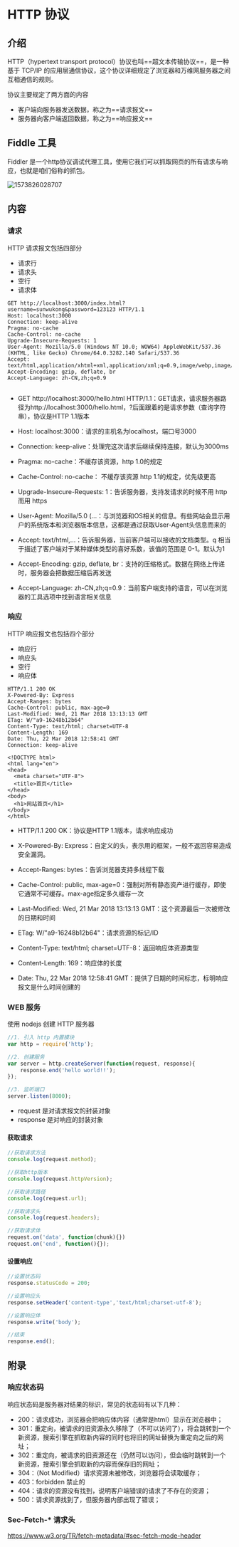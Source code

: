 # HTTP 协议



## 介绍

HTTP（hypertext transport protocol）协议也叫==超文本传输协议==，是一种基于 TCP/IP 的应用层通信协议，这个协议详细规定了浏览器和万维网服务器之间互相通信的规则。

协议主要规定了两方面的内容

* 客户端向服务器发送数据，称之为==请求报文==
* 服务器向客户端返回数据，称之为==响应报文==

## Fiddle 工具

Fiddler 是一个http协议调试代理工具，使用它我们可以抓取网页的所有请求与响应，也就是咱们俗称的抓包。

![1573826028707](assets/1573826028707.png)

## 内容

### 请求

HTTP 请求报文包括四部分

* 请求行
* 请求头
* 空行
* 请求体

```http
GET http://localhost:3000/index.html?username=sunwukong&password=123123 HTTP/1.1
Host: localhost:3000
Connection: keep-alive
Pragma: no-cache
Cache-Control: no-cache
Upgrade-Insecure-Requests: 1
User-Agent: Mozilla/5.0 (Windows NT 10.0; WOW64) AppleWebKit/537.36 (KHTML, like Gecko) Chrome/64.0.3282.140 Safari/537.36
Accept: text/html,application/xhtml+xml,application/xml;q=0.9,image/webp,image/apng,*/*;q=0.8
Accept-Encoding: gzip, deflate, br
Accept-Language: zh-CN,zh;q=0.9


```

*  GET http://localhost:3000/hello.html HTTP/1.1：GET请求，请求服务器路径为http://localhost:3000/hello.html，?后面跟着的是请求参数（查询字符串），协议是HTTP 1.1版本

* Host: localhost:3000：请求的主机名为localhost，端口号3000

* Connection: keep-alive：处理完这次请求后继续保持连接，默认为3000ms

* Pragma: no-cache：不缓存该资源，http 1.0的规定

* Cache-Control: no-cache： 不缓存该资源 http 1.1的规定，优先级更高

* Upgrade-Insecure-Requests: 1：告诉服务器，支持发请求的时候不用 http 而用 https

* User-Agent: Mozilla/5.0 (...：与浏览器和OS相关的信息。有些网站会显示用户的系统版本和浏览器版本信息，这都是通过获取User-Agent头信息而来的

* Accept: text/html,...：告诉服务器，当前客户端可以接收的文档类型。q 相当于描述了客户端对于某种媒体类型的喜好系数，该值的范围是 0-1。默认为1

*  Accept-Encoding: gzip, deflate, br：支持的压缩格式。数据在网络上传递时，服务器会把数据压缩后再发送

* Accept-Language: zh-CN,zh;q=0.9：当前客户端支持的语言，可以在浏览器的工具选项中找到语言相关信息

### 响应

HTTP 响应报文也包括四个部分

- 响应行
- 响应头
- 空行
- 响应体

```http
HTTP/1.1 200 OK
X-Powered-By: Express
Accept-Ranges: bytes
Cache-Control: public, max-age=0
Last-Modified: Wed, 21 Mar 2018 13:13:13 GMT
ETag: W/"a9-16248b12b64"
Content-Type: text/html; charset=UTF-8
Content-Length: 169
Date: Thu, 22 Mar 2018 12:58:41 GMT
Connection: keep-alive

<!DOCTYPE html>
<html lang="en">
<head>
  <meta charset="UTF-8">
  <title>首页</title>
</head>
<body>
  <h1>网站首页</h1>
</body>
</html>
```

*  HTTP/1.1 200 OK：协议是HTTP 1.1版本，请求响应成功

* X-Powered-By: Express：自定义的头，表示用的框架，一般不返回容易造成安全漏洞。

* Accept-Ranges: bytes：告诉浏览器支持多线程下载

* Cache-Control: public, max-age=0：强制对所有静态资产进行缓存，即使它通常不可缓存。max-age指定多久缓存一次

* Last-Modified: Wed, 21 Mar 2018 13:13:13 GMT：这个资源最后一次被修改的日期和时间

* ETag: W/"a9-16248b12b64"：请求资源的标记/ID

* Content-Type: text/html; charset=UTF-8：返回响应体资源类型

* Content-Length: 169：响应体的长度

* Date: Thu, 22 Mar 2018 12:58:41 GMT：提供了日期的时间标志，标明响应报文是什么时间创建的





### WEB 服务

使用 nodejs 创建 HTTP 服务器

```js
//1. 引入 http 内置模块
var http = require('http');

//2. 创建服务
var server = http.createServer(function(request, response){
    response.end('hello world!!');
});

//3. 监听端口
server.listen(8000);
```

* request 是对请求报文的封装对象
* response 是对响应的封装对象

#### 获取请求

```js
//获取请求方法
console.log(request.method);

//获取http版本
console.log(request.httpVersion);

//获取请求路径
console.log(request.url);

//获取请求头
console.log(request.headers);

//获取请求体
request.on('data', function(chunk){})
request.on('end', function(){});
```

#### 设置响应

```js
//设置状态码
response.statusCode = 200;

//设置响应头
response.setHeader('content-type','text/html;charset-utf-8');

//设置响应体
response.write('body');

//结束
response.end();

```



## 附录

### 响应状态码

响应状态码是服务器对结果的标识，常见的状态码有以下几种：

- 200：请求成功，浏览器会把响应体内容（通常是html）显示在浏览器中；
- 301：重定向，被请求的旧资源永久移除了（不可以访问了），将会跳转到一个新资源，搜索引擎在抓取新内容的同时也将旧的网址替换为重定向之后的网址；
- 302：重定向，被请求的旧资源还在（仍然可以访问），但会临时跳转到一个新资源，搜索引擎会抓取新的内容而保存旧的网址；
- 304：（Not Modified）请求资源未被修改，浏览器将会读取缓存；
- 403：forbidden 禁止的
- 404：请求的资源没有找到，说明客户端错误的请求了不存在的资源；
- 500：请求资源找到了，但服务器内部出现了错误；

  

### Sec-Fetch-* 请求头

<https://www.w3.org/TR/fetch-metadata/#sec-fetch-mode-header>